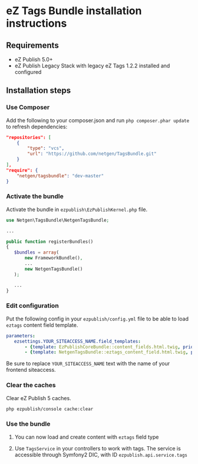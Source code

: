 eZ Tags Bundle installation instructions
========================================

Requirements
------------

* eZ Publish 5.0+
* eZ Publish Legacy Stack with legacy eZ Tags 1.2.2 installed and configured

Installation steps
------------------

### Use Composer

Add the following to your composer.json and run `php composer.phar update` to refresh dependencies:

```json
"repositories": [
    {
        "type": "vcs",
        "url": "https://github.com/netgen/TagsBundle.git"
    }
],
"require": {
    "netgen/tagsbundle": "dev-master"
}
```

### Activate the bundle

Activate the bundle in `ezpublish\EzPublishKernel.php` file.

```php
use Netgen\TagsBundle\NetgenTagsBundle;

...

public function registerBundles()
{
   $bundles = array(
       new FrameworkBundle(),
       ...
       new NetgenTagsBundle()
   );

   ...
}
```

### Edit configuration

Put the following config in your `ezpublish/config.yml` file to be able to load `eztags` content field template.

```yml
parameters:
   ezsettings.YOUR_SITEACCESS_NAME.field_templates:
       - {template: EzPublishCoreBundle::content_fields.html.twig, priority: 0}
       - {template: NetgenTagsBundle::eztags_content_field.html.twig, priority: 0}
```

Be sure to replace `YOUR_SITEACCESS_NAME` text with the name of your frontend siteaccess.

### Clear the caches

Clear eZ Publish 5 caches.

```bash
php ezpublish/console cache:clear
```

### Use the bundle

1) You can now load and create content with `eztags` field type

2) Use `TagsService` in your controllers to work with tags. The service is accessible through Symfony2 DIC, with ID `ezpublish.api.service.tags`
